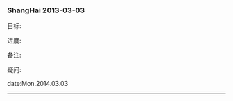 ### ShangHai 2013-03-03

目标:

进度:

备注:

疑问:

date:Mon.2014.03.03

---------------------------------
